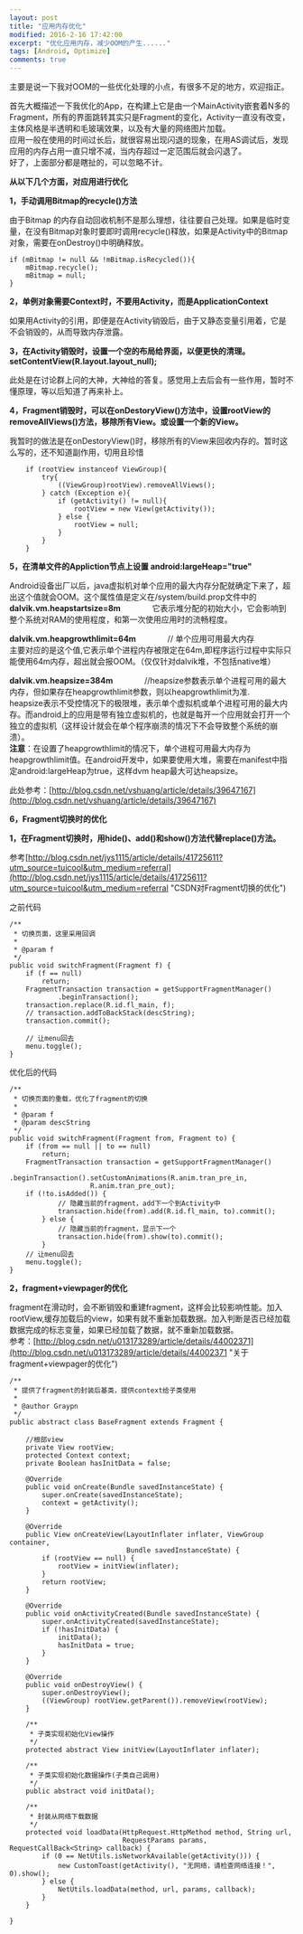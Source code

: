 ```yaml
---
layout: post
title: "应用内存优化"
modified: 2016-2-16 17:42:00
excerpt: "优化应用内存，减少OOM的产生......"
tags: [Android, Optimize]
comments: true
---
```

主要是说一下我对OOM的一些优化处理的小点，有很多不足的地方，欢迎指正。  

首先大概描述一下我优化的App，在构建上它是由一个MainActivity嵌套着N多的Fragment，所有的界面跳转其实只是Fragment的变化，Activity一直没有改变，主体风格是半透明和毛玻璃效果，以及有大量的网络图片加载。  
应用一般在使用的时间过长后，就很容易出现闪退的现象，在用AS调试后，发现应用的内存占用一直只增不减，当内存超过一定范围后就会闪退了。  
好了，上面部分都是瞎扯的，可以忽略不计。

**从以下几个方面，对应用进行优化**  

**1，手动调用Bitmap的recycle()方法**  

由于Bitmap 的内存自动回收机制不是那么理想，往往要自己处理。如果是临时变量，在没有Bitmap对象时要即时调用recycle()释放，如果是Activity中的Bitmap对象，需要在onDestroy()中明确释放。

    if (mBitmap != null && !mBitmap.isRecycled()){
        mBitmap.recycle();
        mBitmap = null;
    }

**2，单例对象需要Context时，不要用Activity，而是ApplicationContext**  

如果用Activity的引用，即便是在Activity销毁后，由于又静态变量引用着，它是不会销毁的，从而导致内存泄露。

**3，在Activity销毁时，设置一个空的布局给界面，以便更快的清理。setContentView(R.layout.layout_null);**  

此处是在讨论群上问的大神，大神给的答复。感觉用上去后会有一些作用，暂时不懂原理，等以后知道了再来补上。

**4，Fragment销毁时，可以在onDestoryView()方法中，设置rootView的removeAllViews()方法，移除所有View。或设置一个新的View。**  

我暂时的做法是在onDestoryView()时，移除所有的View来回收内存的。暂时这么写的，还不知道副作用，切用且珍惜

        if (rootView instanceof ViewGroup){
            try{
                ((ViewGroup)rootView).removeAllViews();
            } catch (Exception e){
                if (getActivity() != null){
                    rootView = new View(getActivity());
                } else {
                    rootView = null;
                }
            }
        }

**5，在清单文件的Appliction节点上设置 android:largeHeap="true"**  

Android设备出厂以后，java虚拟机对单个应用的最大内存分配就确定下来了，超出这个值就会OOM。这个属性值是定义在/system/build.prop文件中的  
**dalvik.vm.heapstartsize=8m**　　　　它表示堆分配的初始大小，它会影响到整个系统对RAM的使用程度，和第一次使用应用时的流畅程度。

**dalvik.vm.heapgrowthlimit=64m**　　　　// 单个应用可用最大内存  
主要对应的是这个值,它表示单个进程内存被限定在64m,即程序运行过程中实际只能使用64m内存，超出就会报OOM。（仅仅针对dalvik堆，不包括native堆）  

**dalvik.vm.heapsize=384m**　　　　//heapsize参数表示单个进程可用的最大内存，但如果存在heapgrowthlimit参数，则以heapgrowthlimit为准.   
heapsize表示不受控情况下的极限堆，表示单个虚拟机或单个进程可用的最大内存。而android上的应用是带有独立虚拟机的，也就是每开一个应用就会打开一个独立的虚拟机（这样设计就会在单个程序崩溃的情况下不会导致整个系统的崩溃）。  
**注意**：在设置了heapgrowthlimit的情况下，单个进程可用最大内存为heapgrowthlimit值。在android开发中，如果要使用大堆，需要在manifest中指定android:largeHeap为true，这样dvm heap最大可达heapsize。   

此处参考：[http://blog.csdn.net/vshuang/article/details/39647167](http://blog.csdn.net/vshuang/article/details/39647167)

**6，Fragment切换时的优化**  

**1，在Fragment切换时，用hide()、add()和show()方法代替replace()方法。** 
 
参考[http://blog.csdn.net/jys1115/article/details/41725611?utm_source=tuicool&utm_medium=referral](http://blog.csdn.net/jys1115/article/details/41725611?utm_source=tuicool&utm_medium=referral "CSDN对Fragment切换的优化")  

之前代码  

	/** 
	 * 切换页面，这里采用回调 
	 *  
	 * @param f 
	 */  
	public void switchFragment(Fragment f) {  
	    if (f == null)  
	        return;  
	    FragmentTransaction transaction = getSupportFragmentManager()  
	            .beginTransaction();  
	    transaction.replace(R.id.fl_main, f);  
	    // transaction.addToBackStack(descString);  
	    transaction.commit();  
	
	    // 让menu回去  
	    menu.toggle();  
	}  
优化后的代码  

	/** 
	 * 切换页面的重载，优化了fragment的切换 
	 *  
	 * @param f 
	 * @param descString 
	 */  
	public void switchFragment(Fragment from, Fragment to) {  
	    if (from == null || to == null)  
	        return;  
	    FragmentTransaction transaction = getSupportFragmentManager()  
	            .beginTransaction().setCustomAnimations(R.anim.tran_pre_in,  
	                    R.anim.tran_pre_out);  
	    if (!to.isAdded()) {  
	            // 隐藏当前的fragment，add下一个到Activity中  
	            transaction.hide(from).add(R.id.fl_main, to).commit();  
	        } else {  
	            // 隐藏当前的fragment，显示下一个  
	            transaction.hide(from).show(to).commit();  
	        }  
	    // 让menu回去  
	    menu.toggle();  
	}  


**2，fragment+viewpager的优化**  

fragment在滑动时，会不断销毁和重建fragment，这样会比较影响性能。加入rootView,缓存加载后的view，如果有就不重新加载数据。加入判断是否已经加载数据完成的标志变量，如果已经加载了数据，就不重新加载数据。    
参考：[http://blog.csdn.net/u013173289/article/details/44002371](http://blog.csdn.net/u013173289/article/details/44002371 "关于fragment+viewpager的优化")  

	/** 
	 * 提供了fragment的封装后基类，提供context给子类使用 
	 * 
	 * @author Graypn 
	 */  
	public abstract class BaseFragment extends Fragment {  
	  
	    //根部view  
	    private View rootView;  
	    protected Context context;  
	    private Boolean hasInitData = false;  
	  
	    @Override  
	    public void onCreate(Bundle savedInstanceState) {  
	        super.onCreate(savedInstanceState);  
	        context = getActivity();  
	    }  
	  
	    @Override  
	    public View onCreateView(LayoutInflater inflater, ViewGroup container,  
	                             Bundle savedInstanceState) {  
	        if (rootView == null) {  
	            rootView = initView(inflater);  
	        }  
	        return rootView;  
	    }  
	  
	    @Override  
	    public void onActivityCreated(Bundle savedInstanceState) {  
	        super.onActivityCreated(savedInstanceState);  
	        if (!hasInitData) {  
	            initData();  
	            hasInitData = true;  
	        }  
	    }  
	  
	    @Override  
	    public void onDestroyView() {  
	        super.onDestroyView();  
	        ((ViewGroup) rootView.getParent()).removeView(rootView);  
	    }  
	  
	    /** 
	     * 子类实现初始化View操作 
	     */  
	    protected abstract View initView(LayoutInflater inflater);  
	  
	    /** 
	     * 子类实现初始化数据操作(子类自己调用) 
	     */  
	    public abstract void initData();  
	  
	    /** 
	     * 封装从网络下载数据 
	     */  
	    protected void loadData(HttpRequest.HttpMethod method, String url,  
	                            RequestParams params, RequestCallBack<String> callback) {  
	        if (0 == NetUtils.isNetworkAvailable(getActivity())) {  
	            new CustomToast(getActivity(), "无网络，请检查网络连接！", 0).show();  
	        } else {  
	            NetUtils.loadData(method, url, params, callback);  
	        }  
	    }  
	  
	}

